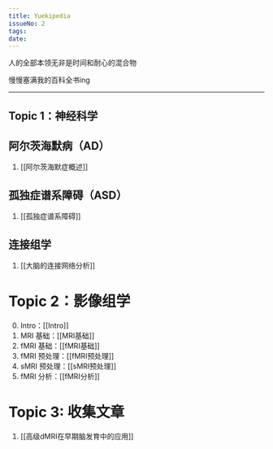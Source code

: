 ```yaml
---
title: Yuekipedia
issueNo: 2
tags: 
date:
---
```

<div class="article-header">

人的全部本领无非是时间和耐心的混合物

慢慢塞满我的百科全书ing

</div>

*** 
## Topic 1：神经科学

## 阿尔茨海默病（AD）

1. [[阿尔茨海默症概述]]

## 孤独症谱系障碍（ASD）

1. [[孤独症谱系障碍]]

## 连接组学

1. [[大脑的连接网络分析]]

# Topic 2：影像组学

0. Intro：[[Intro]]
1. MRI 基础：[[MRI基础]]
2. fMRI 基础：[[fMRI基础]]
3. fMRI 预处理：[[fMRI预处理]]
4. sMRI 预处理：[[sMRI预处理]]
5. fMRI 分析：[[fMRI分析]]

# Topic 3: 收集文章

1. [[高级dMRI在早期脑发育中的应用]]